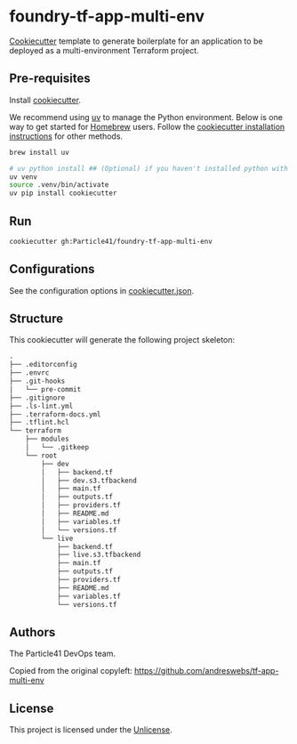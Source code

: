 # foundry-tf-app-multi-env

[Cookiecutter](https://www.cookiecutter.io/) template to generate boilerplate for an application to be deployed as a multi-environment Terraform project.

## Pre-requisites

Install [cookiecutter](https://cookiecutter.readthedocs.io/en/stable).

We recommend using [uv](https://docs.astral.sh/uv/) to manage the Python environment. Below is one way to get started for [Homebrew](https://brew.sh) users. Follow the [cookiecutter installation instructions](https://cookiecutter.readthedocs.io/en/stable/installation.html) for other methods.

```sh
brew install uv
```

```sh
# uv python install ## (Optional) if you haven't installed python with uv yet
uv venv
source .venv/bin/activate
uv pip install cookiecutter
```

## Run

```sh
cookiecutter gh:Particle41/foundry-tf-app-multi-env
```

## Configurations

See the configuration options in [cookiecutter.json](cookiecutter.json).

## Structure

This cookiecutter will generate the following project skeleton:

```txt
.
├── .editorconfig
├── .envrc
├── .git-hooks
│   └── pre-commit
├── .gitignore
├── .ls-lint.yml
├── .terraform-docs.yml
├── .tflint.hcl
└── terraform
    ├── modules
    │   └── .gitkeep
    └── root
        ├── dev
        │   ├── backend.tf
        │   ├── dev.s3.tfbackend
        │   ├── main.tf
        │   ├── outputs.tf
        │   ├── providers.tf
        │   ├── README.md
        │   ├── variables.tf
        │   └── versions.tf
        └── live
            ├── backend.tf
            ├── live.s3.tfbackend
            ├── main.tf
            ├── outputs.tf
            ├── providers.tf
            ├── README.md
            ├── variables.tf
            └── versions.tf
```

## Authors

The Particle41 DevOps team.

Copied from the original copyleft: <https://github.com/andreswebs/tf-app-multi-env>

## License

This project is licensed under the [Unlicense](UNLICENSE.md).
